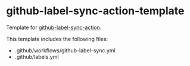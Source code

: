 # github-label-sync-action-template

Template for [github-label-sync-action](https://github.com/r7kamura/github-label-sync-action).

This template includes the following files:

- .github/workflows/github-label-sync.yml
- .github/labels.yml

